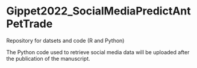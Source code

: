 # Gippet2022_SocialMediaPredictAntPetTrade
Repository for datsets and code (R and Python)


The Python code used to retrieve social media data will be uploaded after the publication of the manuscript.
